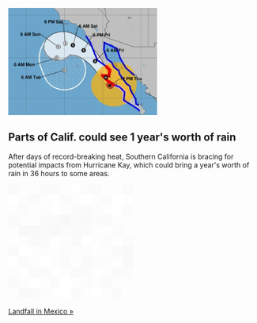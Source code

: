 
![Parts of Calif. could see 1 year's worth of rain](./20220909060754.png)
## Parts of Calif. could see 1 year's worth of rain

After days of record-breaking heat, Southern California is bracing for potential impacts from Hurricane Kay, which could bring a year's worth of rain in 36 hours to some areas.

![pic](../square_bg.png)

[Landfall in Mexico »](https://www.yahoo.com/news/hurricane-kay-adds-to-most-unusual-and-extreme-weather-week-for-california-183553133.html)
